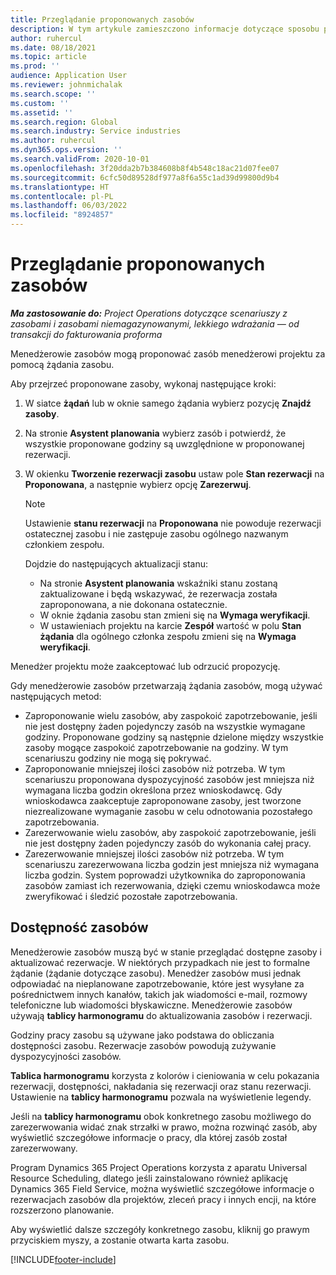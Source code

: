```yaml
---
title: Przeglądanie proponowanych zasobów
description: W tym artykule zamieszczono informacje dotyczące sposobu proponowania zasobów do projektu.
author: ruhercul
ms.date: 08/18/2021
ms.topic: article
ms.prod: ''
audience: Application User
ms.reviewer: johnmichalak
ms.search.scope: ''
ms.custom: ''
ms.assetid: ''
ms.search.region: Global
ms.search.industry: Service industries
ms.author: ruhercul
ms.dyn365.ops.version: ''
ms.search.validFrom: 2020-10-01
ms.openlocfilehash: 3f20dda2b7b384608b8f4b548c18ac21d07fee07
ms.sourcegitcommit: 6cfc50d89528df977a8f6a55c1ad39d99800d9b4
ms.translationtype: HT
ms.contentlocale: pl-PL
ms.lasthandoff: 06/03/2022
ms.locfileid: "8924857"
---
```

# <a name="review-proposed-resources"></a>Przeglądanie proponowanych zasobów

_**Ma zastosowanie do:** Project Operations dotyczące scenariuszy z zasobami i zasobami niemagazynowanymi, lekkiego wdrażania — od transakcji do fakturowania proforma_

Menedżerowie zasobów mogą proponować zasób menedżerowi projektu za pomocą żądania zasobu.

Aby przejrzeć proponowane zasoby, wykonaj następujące kroki:

1. W siatce **żądań** lub w oknie samego żądania wybierz pozycję **Znajdź zasoby**.
2. Na stronie **Asystent planowania** wybierz zasób i potwierdź, że wszystkie proponowane godziny są uwzględnione w proponowanej rezerwacji.
3. W okienku **Tworzenie rezerwacji zasobu** ustaw pole **Stan rezerwacji** na **Proponowana**, a następnie wybierz opcję **Zarezerwuj**.

    > [!NOTE]
    > Ustawienie **stanu rezerwacji** na **Proponowana** nie powoduje rezerwacji ostatecznej zasobu i nie zastępuje zasobu ogólnego nazwanym członkiem zespołu.

    Dojdzie do następujących aktualizacji stanu:

    - Na stronie **Asystent planowania** wskaźniki stanu zostaną zaktualizowane i będą wskazywać, że rezerwacja została zaproponowana, a nie dokonana ostatecznie.
    - W oknie żądania zasobu stan zmieni się na **Wymaga weryfikacji**.
    - W ustawieniach projektu na karcie **Zespół** wartość w polu **Stan żądania** dla ogólnego członka zespołu zmieni się na **Wymaga weryfikacji**.

Menedżer projektu może zaakceptować lub odrzucić propozycję.

Gdy menedżerowie zasobów przetwarzają żądania zasobów, mogą używać następujących metod:

- Zaproponowanie wielu zasobów, aby zaspokoić zapotrzebowanie, jeśli nie jest dostępny żaden pojedynczy zasób na wszystkie wymagane godziny. Proponowane godziny są następnie dzielone między wszystkie zasoby mogące zaspokoić zapotrzebowanie na godziny. W tym scenariuszu godziny nie mogą się pokrywać.
- Zaproponowanie mniejszej ilości zasobów niż potrzeba. W tym scenariuszu proponowana dyspozycyjność zasobów jest mniejsza niż wymagana liczba godzin określona przez wnioskodawcę. Gdy wnioskodawca zaakceptuje zaproponowane zasoby, jest tworzone niezrealizowane wymaganie zasobu w celu odnotowania pozostałego zapotrzebowania.
- Zarezerwowanie wielu zasobów, aby zaspokoić zapotrzebowanie, jeśli nie jest dostępny żaden pojedynczy zasób do wykonania całej pracy.
- Zarezerwowanie mniejszej ilości zasobów niż potrzeba. W tym scenariuszu zarezerwowana liczba godzin jest mniejsza niż wymagana liczba godzin. System poprowadzi użytkownika do zaproponowania zasobów zamiast ich rezerwowania, dzięki czemu wnioskodawca może zweryfikować i śledzić pozostałe zapotrzebowania.

## <a name="resource-availability"></a>Dostępność zasobów

Menedżerowie zasobów muszą być w stanie przeglądać dostępne zasoby i aktualizować rezerwacje. W niektórych przypadkach nie jest to formalne żądanie (żądanie dotyczące zasobu). Menedżer zasobów musi jednak odpowiadać na nieplanowane zapotrzebowanie, które jest wysyłane za pośrednictwem innych kanałów, takich jak wiadomości e-mail, rozmowy telefoniczne lub wiadomości błyskawiczne. Menedżerowie zasobów używają **tablicy harmonogramu** do aktualizowania zasobów i rezerwacji.

Godziny pracy zasobu są używane jako podstawa do obliczania dostępności zasobu. Rezerwacje zasobów powodują zużywanie dyspozycyjności zasobów.

**Tablica harmonogramu** korzysta z kolorów i cieniowania w celu pokazania rezerwacji, dostępności, nakładania się rezerwacji oraz stanu rezerwacji. Ustawienie na **tablicy harmonogramu** pozwala na wyświetlenie legendy.

Jeśli na **tablicy harmonogramu** obok konkretnego zasobu możliwego do zarezerwowania widać znak strzałki w prawo, można rozwinąć zasób, aby wyświetlić szczegółowe informacje o pracy, dla której zasób został zarezerwowany.

Program Dynamics 365 Project Operations korzysta z aparatu Universal Resource Scheduling, dlatego jeśli zainstalowano również aplikację Dynamics 365 Field Service, można wyświetlić szczegółowe informacje o rezerwacjach zasobów dla projektów, zleceń pracy i innych encji, na które rozszerzono planowanie.

Aby wyświetlić dalsze szczegóły konkretnego zasobu, kliknij go prawym przyciskiem myszy, a zostanie otwarta karta zasobu.



[!INCLUDE[footer-include](../includes/footer-banner.md)]
